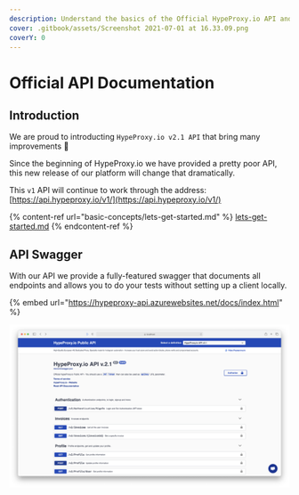 ```yaml
---
description: Understand the basics of the Official HypeProxy.io API and how it works.
cover: .gitbook/assets/Screenshot 2021-07-01 at 16.33.09.png
coverY: 0
---
```


# Official API Documentation

## Introduction

We are proud to introducting `HypeProxy.io v2.1 API` that bring many improvements :tada:

Since the beginning of HypeProxy.io we have provided a pretty poor API, this new release of our platform will change that dramatically.

This `v1` API will continue to work through the address: [https://api.hypeproxy.io/v1/](https://api.hypeproxy.io/v1/)

{% content-ref url="basic-concepts/lets-get-started.md" %}
[lets-get-started.md](basic-concepts/lets-get-started.md)
{% endcontent-ref %}

## API Swagger

With our API we provide a fully-featured swagger that documents all endpoints and allows you to do your tests without setting up a client locally.

{% embed url="https://hypeproxy-api.azurewebsites.net/docs/index.html" %}

![Swagger Screenshot](<.gitbook/assets/Screenshot 2021-07-01 at 16.33.09.png>)

